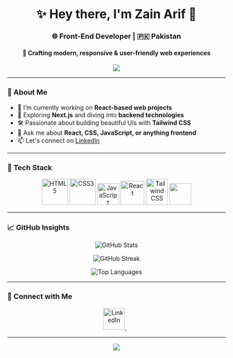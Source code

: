 <h1 align="center">✨ Hey there, I'm Zain Arif 👋</h1>
<h3 align="center">🌐 Front-End Developer | 🇵🇰 Pakistan</h3>
<h4 align="center">🚀 Crafting modern, responsive & user-friendly web experiences</h4>

<p align="center">
  <img src="https://readme-typing-svg.herokuapp.com/?lines=React+Developer;TailwindCSS+Enthusiast;JavaScript+Lover;Clean+UI+Advocate&center=true&width=500&height=45">
</p>

---

### 🌟 About Me

- 🔭 I’m currently working on **React-based web projects**
- 🌱 Exploring **Next.js** and diving into **backend technologies**
- 🛠️ Passionate about building beautiful UIs with **Tailwind CSS**
- 💬 Ask me about **React, CSS, JavaScript, or anything frontend**
- 📫 Let's connect on [LinkedIn](https://linkedin.com/in/zain-arif-8a5302224)

---

### 🔧 Tech Stack

<p align="center">
  <img src="https://cdn.jsdelivr.net/gh/devicons/devicon/icons/html5/html5-original-wordmark.svg" alt="HTML5" width="60" height="60"/>
  <img src="https://cdn.jsdelivr.net/gh/devicons/devicon/icons/css3/css3-original-wordmark.svg" alt="CSS3" width="60" height="60"/>
  <img src="https://cdn.jsdelivr.net/gh/devicons/devicon/icons/javascript/javascript-original.svg" alt="JavaScript" width="50" height="50"/>
  <img src="https://cdn.jsdelivr.net/gh/devicons/devicon/icons/react/react-original-wordmark.svg" alt="React" width="55" height="55"/>
  <img src="https://www.vectorlogo.zone/logos/tailwindcss/tailwindcss-icon.svg" alt="Tailwind CSS" width="50" height="60"/>
    <img src="https://cdn.jsdelivr.net/gh/devicons/devicon/icons/git/git-original.svg" width="50" height="50" />
</p>

---

### 📈 GitHub Insights

<p align="center">
  <img src="https://github-readme-stats.vercel.app/api?username=zain-arif2&show_icons=true&theme=tokyonight" alt="GitHub Stats" />
</p>
<p align="center">
  <img src="https://github-readme-streak-stats.herokuapp.com/?user=zain-arif2&theme=tokyonight" alt="GitHub Streak" />
</p>
<p align="center">
  <img src="https://github-readme-stats.vercel.app/api/top-langs/?username=zain-arif2&layout=compact&theme=tokyonight" alt="Top Languages" />
</p>

---

### 🤝 Connect with Me

<p align="center">
  <a href="https://linkedin.com/in/zain-arif-8a5302224" target="_blank">
    <img src="https://raw.githubusercontent.com/rahuldkjain/github-profile-readme-generator/master/src/images/icons/Social/linked-in-alt.svg" alt="LinkedIn" width="50" height="50"/>
  </a>
  &nbsp;&nbsp;
</p>

---

<p align="center">
  <img src="https://capsule-render.vercel.app/api?type=waving&color=0e75b6&height=100&section=footer"/>
</p>
